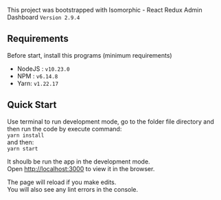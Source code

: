 This project was bootstrapped with Isomorphic - React Redux Admin Dashboard `Version 2.9.4`

## Requirements
Before start, install this programs (minimum requirements)
- NodeJS : `v10.23.0`
- NPM : `v6.14.8`
- Yarn: `v1.22.17`

## Quick Start
Use terminal to run development mode, go to the folder file directory and then run the code by execute command:\
``yarn install`` \
and then:\
``yarn start``

It shoulb be run the app in the development mode.\
Open [http://localhost:3000](http://localhost:3000) to view it in the browser.

The page will reload if you make edits.\
You will also see any lint errors in the console.